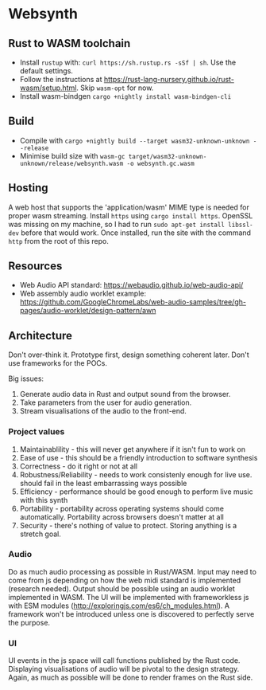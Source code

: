 # Websynth

## Rust to WASM toolchain

* Install `rustup` with: `curl https://sh.rustup.rs -sSf | sh`. Use the default settings.
* Follow the instructions at https://rust-lang-nursery.github.io/rust-wasm/setup.html. Skip `wasm-opt` for now.
* Install wasm-bindgen `cargo +nightly install wasm-bindgen-cli`

## Build

* Compile with `cargo +nightly build --target wasm32-unknown-unknown --release`
* Minimise build size with `wasm-gc target/wasm32-unknown-unknown/release/websynth.wasm -o websynth.gc.wasm`

## Hosting

A web host that supports the 'application/wasm' MIME type is needed for proper wasm streaming. Install `https` using `cargo install https`. OpenSSL was missing on my machine, so I had to run `sudo apt-get install libssl-dev` before that would work. Once installed, run the site with the command `http` from the root of this repo.

## Resources

* Web Audio API standard: https://webaudio.github.io/web-audio-api/
* Web assembly audio worklet example: https://github.com/GoogleChromeLabs/web-audio-samples/tree/gh-pages/audio-worklet/design-pattern/awn

## Architecture

Don't over-think it. Prototype first, design something coherent later. Don't use frameworks for the POCs.

Big issues:

1. Generate audio data in Rust and output sound from the browser. 
1. Take parameters from the user for audio generation.
1. Stream visualisations of the audio to the front-end.

### Project values

1. Maintainablility - this will never get anywhere if it isn't fun to work on
1. Ease of use - this should be a friendly introduction to software synthesis
1. Correctness - do it right or not at all
1. Robustness/Reliability - needs to work consistenly enough for live use. should fail in the least embarrassing ways possible
1. Efficiency - performance should be good enough to perform live music with this synth
1. Portability - portability across operating systems should come automatically. Portability across browsers doesn't matter at all
1. Security - there's nothing of value to protect. Storing anything is a stretch goal.

### Audio

Do as much audio processing as possible in Rust/WASM. Input may need to come from js depending on how the web midi standard is implemented (research needed). Output should be possible using an audio worklet implemented in WASM. The UI will be implemented with frameworkless js with ESM modules (http://exploringjs.com/es6/ch_modules.html). A framework won't be introduced unless one is discovered to perfectly serve the purpose. 

### UI

UI events in the js space will call functions published by the Rust code. Displaying visualisations of audio will be pivotal to the design strategy. Again, as much as possible will be done to render frames on the Rust side. 
